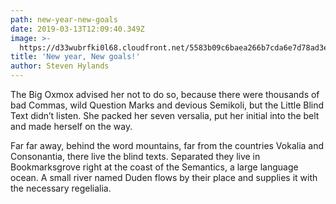 ```yaml
---
path: new-year-new-goals
date: 2019-03-13T12:09:40.349Z
image: >-
  https://d33wubrfki0l68.cloudfront.net/5583b09c6baea266b7cda6e7d78ad3e36d339a87/0dca1/images/blog/006-cover.jpg
title: 'New year, New goals!'
author: Steven Hylands
---
```

The Big Oxmox advised her not to do so, because there were thousands of bad
Commas, wild Question Marks and devious Semikoli, but the Little Blind Text
didn’t listen. She packed her seven versalia, put her initial into the belt and made herself on the way.

Far far away, behind the word mountains, far from the countries Vokalia and
Consonantia, there live the blind texts. Separated they live in Bookmarksgrove right at the coast of the Semantics, a large language ocean. A small river named Duden flows by their place and supplies it with the necessary regelialia.
